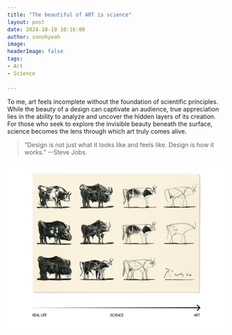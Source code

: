 ```yaml
---
title: "The beautiful of ART is science"
layout: post
date: 2024-10-10 10:16:00
author: sonohyeah
image: 
headerImage: false
tags:
- Art
- Science

---
```

To me, art feels incomplete without the foundation of scientific principles. While the beauty of a design can captivate an audience, true appreciation lies in the ability to analyze and uncover the hidden layers of its creation. For those who seek to explore the invisible beauty beneath the surface, science becomes the lens through which art truly comes alive.

> “Design is not just what it looks like and feels like. Design is how it works.” --Steve Jobs.


![The beautiful of ART is science](/assets/img/micro/2024-10-10/art-science-real-life.png)
